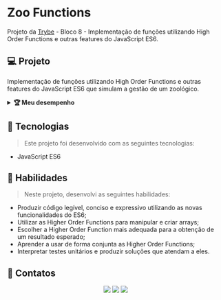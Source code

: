 # Zoo Functions
Projeto da [Trybe](https://www.betrybe.com/) - Bloco 8 - Implementação de funções utilizando High Order Functions e outras features do JavaScript ES6.

## 💻 Projeto

Implementação de funções utilizando High Order Functions e outras features do JavaScript ES6 que simulam a gestão de um zoológico.

<details>
  <summary><strong>🏆 Meu desempenho</strong></summary><br />

  <img src="project-info/zoo-functions.png"/>
</details>

## 🚀 Tecnologias
> Este projeto foi desenvolvido com as seguintes tecnologias:

- JavaScript ES6

## 📌 Habilidades
> Neste projeto, desenvolvi as seguintes habilidades:

- Produzir código legível, conciso e expressivo utilizando as novas funcionalidades do ES6;
- Utilizar as Higher Order Functions para manipular e criar arrays;
- Escolher a Higher Order Function mais adequada para a obtenção de um resultado esperado;
- Aprender a usar de forma conjunta as Higher Order Functions;
- Interpretar testes unitários e produzir soluções que atendam a eles.

## 💬 Contatos

<div align="center" style="display: inline_block">
  <a href="https://julianoboese.github.io" target="_blank"><img height="28rem" src="https://img.shields.io/badge/my_portfolio-3fc337?style=for-the-badge" target="_blank"></a> 
  <a href="https://www.linkedin.com/in/julianoboese" target="_blank"><img height="28rem" src="https://img.shields.io/badge/LinkedIn-0077B5?style=for-the-badge&logo=linkedin&logoColor=white"></a> 
  <a href = "mailto:juliano.boese@gmail.com"><img height="28rem" src="https://img.shields.io/badge/Gmail-D14836?style=for-the-badge&logo=gmail&logoColor=white" target="_blank"></a>
</div>

<!-- ## 📄 Licença

Esse projeto está sob licença. Veja o arquivo [LICENÇA](LICENSE.md) para mais detalhes.

[⬆ Voltar ao topo](#nome-do-projeto)<br> -->
